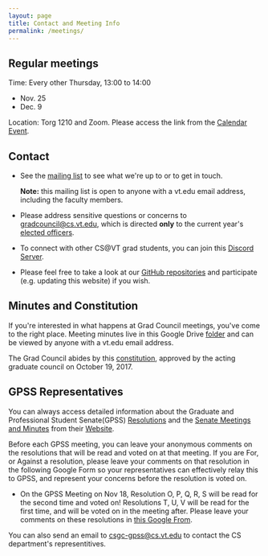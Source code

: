 ```yaml
---
layout: page
title: Contact and Meeting Info
permalink: /meetings/
---
```


## <a name="Regularmeetings"></a>Regular meetings<a href="#Regularmeetings"><i class="fa fa-link" aria-hidden="true"></i></a>
Time: Every other Thursday, 13:00 to 14:00
* Nov. 25
* Dec. 9

Location: Torg 1210 and Zoom. Please access the link from the [Calendar Event](https://calendar.google.com/calendar?cid=dnQuZWR1X240bnQ0aGdlNTBrdjdqajFjZDN1NzllaW1rQGdyb3VwLmNhbGVuZGFyLmdvb2dsZS5jb20).

## <a name="Contact"></a>Contact<a href="#Contact"><i class="fa fa-link" aria-hidden="true"></i></a>
* See the [mailing list](https://groups.google.com/a/vt.edu/forum/#!forum/csgc-g) to see what we're up to or to get in touch.

	**Note:** this mailing list is open to anyone with a vt.edu email address, including the faculty members.
* Please address sensitive questions or concerns to [gradcouncil@cs.vt.edu](mailto:gradcouncil@cs.vt.edu), which is directed **only** to the current year's [elected officers](/officers/).

* To connect with other CS@VT grad students, you can join this [Discord Server](https://docs.google.com/document/d/1h9vprpDdoIkWz8ta12GbKWO-siAQJN26gDEmV2_4goU/edit?disco=AAAAH2gM-3Y).

* Please feel free to take a look at our [GitHub repositories](https://github.com/CSGraduateCouncil-VirginiaTech) and participate (e.g. updating this website) if you wish.

## <a name="MinutesandConstitution"></a>Minutes and Constitution<a href="#MinutesandConstitution"><i class="fa fa-link" aria-hidden="true"></i></a>
If you're interested in what happens at Grad Council meetings, you've come to the right place.
Meeting minutes live in this Google Drive [folder](https://drive.google.com/drive/folders/0B0b9Zb_kmZenbG1VTnhadTNHVDg?usp=sharing) and can be viewed by anyone with a vt.edu email address.

The Grad Council abides by this [constitution](https://docs.google.com/document/d/1YrcqQCxML7jFIrtPRbh80wkqDbkA-7syDoGd6AdtGpQ/edit?usp=sharing), approved by the acting graduate council on October 19, 2017.


## <a name="GPSSInfo"></a>GPSS Representatives<a href="#GPSSInfo"><i class="fa fa-link" aria-hidden="true"></i></a>
You can always access detailed information about the Graduate and Professional Student Senate(GPSS) [Resolutions](https://gpss.vt.edu/the-senate/resolutions.html) and the [Senate Meetings and Minutes](https://gpss.vt.edu/the-senate/senate-meetings-minutes.html) from their [Website](https://gpss.vt.edu/). 

Before each GPSS meeting, you can leave your anonymous comments on the resolutions that will be read and voted on at that meeting. If you are For, or Against a resolution, please leave your comments on that resolution in the following Google Form so your representatives can effectively relay this to GPSS, and represent your concerns before the resolution is voted on.

* On the GPSS Meeting on Nov 18, Resolution O, P, Q, R, S will be read for the second time and voted on! Resolutions T, U, V will be read for the first time, and will be voted on in the meeting after. Please leave your comments on these resolutions in [this Google From](https://forms.gle/YAP1RurkHHgY72g2A).

You can also send an email to [csgc-gpss@cs.vt.edu](mailto:csgc-gpss@cs.vt.edu) to contact the CS department's representitives.
